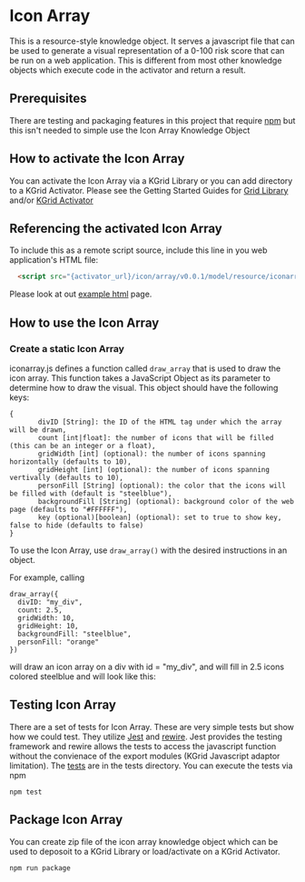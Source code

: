 # Icon Array
This is a resource-style knowledge object. It serves a javascript file that can be used to generate 
a visual representation of a 0-100 risk score that can be run on a web application. This is different
from most other knowledge objects which execute code in the activator and return a result.

## Prerequisites
There are testing and packaging features in this project that require 
[npm](https://www.npmjs.com/get-npm) but this isn't needed to simple use the Icon Array Knowledge Object

## How to activate the Icon Array
You can activate the Icon Array via a KGrid Library or you can add directory to a KGrid Activator.
Please see the Getting Started Guides for [Grid Library](http://kgrid.org/kgrid-library/) and/or 
[KGrid Activator](http://kgrid.org/kgrid-activator/)

## Referencing the activated Icon Array 
To include this as a remote script source, include this line in you web application's HTML file:
```HTML
  <script src="{activator_url}/icon/array/v0.0.1/model/resource/iconarray.js"></script>
```
Please look at out [example html](examples/example.html) page.

## How to use the Icon Array


### Create a static Icon Array
iconarray.js defines a function called `draw_array` that is used to draw the icon array. This function takes a JavaScript Object as its parameter to determine how to draw the visual. This object should have the following keys:
```
{
       divID [String]: the ID of the HTML tag under which the array will be drawn,
       count [int|float]: the number of icons that will be filled (this can be an integer or a float),
       gridWidth [int] (optional): the number of icons spanning horizontally (defaults to 10),
       gridHeight [int] (optional): the number of icons spanning vertivally (defaults to 10),
       personFill [String] (optional): the color that the icons will be filled with (default is "steelblue"),
       backgroundFill [String] (optional): background color of the web page (defaults to "#FFFFFF"),
       key (optional)[boolean] (optional): set to true to show key, false to hide (defaults to false)
}
```

To use the Icon Array, use `draw_array()` with the desired instructions in an object.

For example, calling
```
draw_array({
  divID: "my_div", 
  count: 2.5, 
  gridWidth: 10, 
  gridHeight: 10,
  backgroundFill: "steelblue", 
  personFill: "orange"
})
``` 
will draw an icon array on a div with id = "my_div", and will fill in 2.5 icons colored steelblue and will look like this:

## Testing Icon Array
There are a set of tests for Icon Array.  These are very simple tests but show how we could test.  They utilize [Jest](https://jestjs.io/) and 
[rewire](https://github.com/jhnns/rewire).  Jest provides the testing framework and rewire allows the tests to access the javascript function without the 
convienace of the export modules (KGrid Javascript adaptor limitation).  The [tests](tests) are in the tests directory.  You can execute the tests via npm

```
npm test
```

## Package Icon Array

You can create zip file of the icon array knowledge object which can be used to deposoit to a KGrid 
Library or load/activate on a KGrid Activator. 

```
npm run package
```
